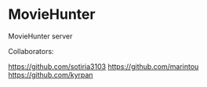 # MovieHunter
MovieHunter server

Collaborators:

https://github.com/sotiria3103
https://github.com/marintou
https://github.com/kyrpan
